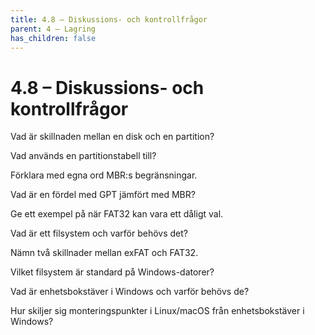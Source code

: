 ```yaml
---
title: 4.8 – Diskussions- och kontrollfrågor
parent: 4 – Lagring
has_children: false
---
```

# 4.8 – Diskussions- och kontrollfrågor

Vad är skillnaden mellan en disk och en partition?

Vad används en partitionstabell till?

Förklara med egna ord MBR:s begränsningar.

Vad är en fördel med GPT jämfört med MBR?

Ge ett exempel på när FAT32 kan vara ett dåligt val.

Vad är ett filsystem och varför behövs det?

Nämn två skillnader mellan exFAT och FAT32.

Vilket filsystem är standard på Windows-datorer?

Vad är enhetsbokstäver i Windows och varför behövs de?

Hur skiljer sig monteringspunkter i Linux/macOS från enhetsbokstäver i Windows?

